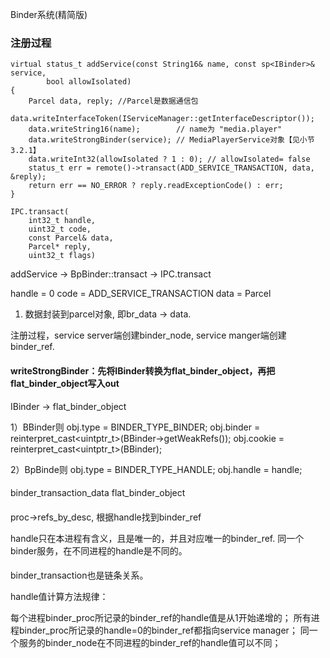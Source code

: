 Binder系统(精简版)

### 注册过程

    virtual status_t addService(const String16& name, const sp<IBinder>& service,
            bool allowIsolated)
    {
        Parcel data, reply; //Parcel是数据通信包
        data.writeInterfaceToken(IServiceManager::getInterfaceDescriptor());   
        data.writeString16(name);        // name为 "media.player"
        data.writeStrongBinder(service); // MediaPlayerService对象【见小节3.2.1】
        data.writeInt32(allowIsolated ? 1 : 0); // allowIsolated= false
        status_t err = remote()->transact(ADD_SERVICE_TRANSACTION, data, &reply);
        return err == NO_ERROR ? reply.readExceptionCode() : err;
    }
    
    IPC.transact(
        int32_t handle,  
        uint32_t code, 
        const Parcel& data,
        Parcel* reply, 
        uint32_t flags)
                                      
addService -> BpBinder::transact -> IPC.transact

handle = 0
code = ADD_SERVICE_TRANSACTION
data = Parcel

1. 数据封装到parcel对象, 即br_data -> data.


注册过程，service server端创建binder_node, service manger端创建binder_ref.

#### writeStrongBinder：先将IBinder转换为flat_binder_object，再把flat_binder_object写入out

IBinder -> flat_binder_object

1）BBinder则
  obj.type = BINDER_TYPE_BINDER; 
  obj.binder = reinterpret_cast<uintptr_t>(BBinder->getWeakRefs());
  obj.cookie = reinterpret_cast<uintptr_t>(BBinder);
  
2）BpBinde则
  obj.type = BINDER_TYPE_HANDLE; 
  obj.handle = handle;

#### 
binder_transaction_data
flat_binder_object

####

proc->refs_by_desc, 根据handle找到binder_ref

handle只在本进程有含义，且是唯一的，并且对应唯一的binder_ref. 
同一个binder服务，在不同进程的handle是不同的。


#### 

binder_transaction也是链条关系。


handle值计算方法规律：

每个进程binder_proc所记录的binder_ref的handle值是从1开始递增的；
所有进程binder_proc所记录的handle=0的binder_ref都指向service manager；
同一个服务的binder_node在不同进程的binder_ref的handle值可以不同；
